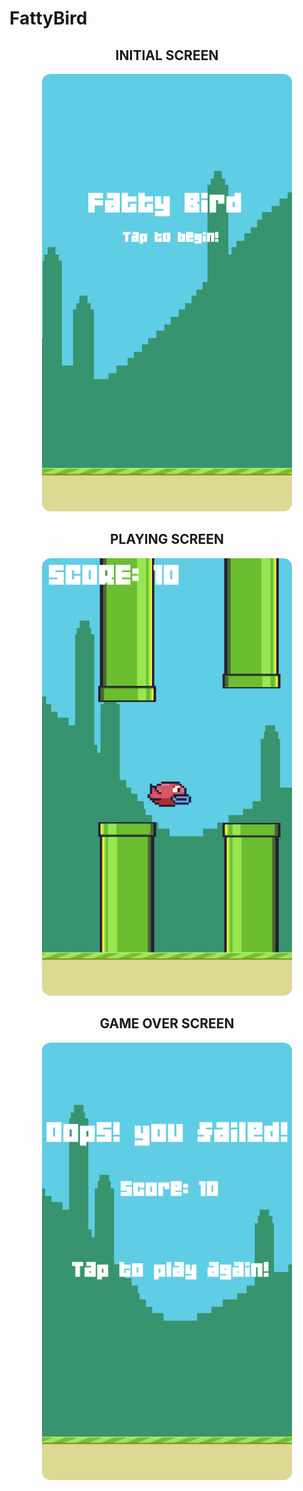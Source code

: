 # FattyBird

<h2 align="center">INITIAL SCREEN</h2>

<div align="center">
<img src="images/InitialMenu.png" alt="InitialScreen" width="400" height="700"/>
</div>


<h2 align="center">PLAYING SCREEN</h2>

<div align="center">
<img src="images/PlayingState.png" alt="PlayingState" width="400" height="700"/>
</div>

<h2 align="center">GAME OVER SCREEN</h2>

<div align="center">
<img src="images/GameOverState.png" alt="GameOverState" width="400" height="700"/>
</div>
